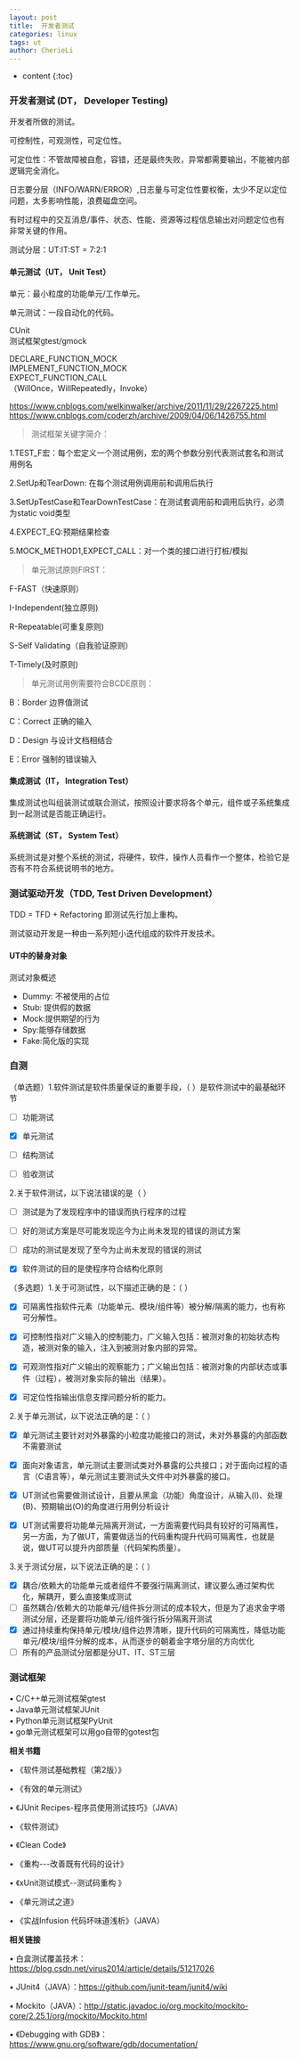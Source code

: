 ```yaml
---
layout: post
title:  开发者测试
categories: linux
tags: ut
author: CherieLi
---
```


* content
{:toc}
### 开发者测试 (DT， Developer Testing)

开发者所做的测试。

可控制性，可观测性，可定位性。

可定位性：不管故障被自愈，容错，还是最终失败，异常都需要输出，不能被内部逻辑完全消化。

日志要分层（INFO/WARN/ERROR）,日志量与可定位性要权衡，太少不足以定位问题，太多影响性能，浪费磁盘空间。

有时过程中的交互消息/事件、状态、性能、资源等过程信息输出对问题定位也有非常关键的作用。

测试分层：UT:IT:ST = 7:2:1

#### 单元测试（UT， Unit Test）

单元：最小粒度的功能单元/工作单元。

单元测试：一段自动化的代码。

CUnit  
测试框架gtest/gmock  

DECLARE_FUNCTION_MOCK  
IMPLEMENT_FUNCTION_MOCK  
EXPECT_FUNCTION_CALL  
（WillOnce，WillRepeatedly，Invoke）  

https://www.cnblogs.com/welkinwalker/archive/2011/11/29/2267225.html  
https://www.cnblogs.com/coderzh/archive/2009/04/06/1426755.html  

> 测试框架关键字简介：

1.TEST_F宏：每个宏定义一个测试用例，宏的两个参数分别代表测试套名和测试用例名

2.SetUp和TearDown: 在每个测试用例调用前和调用后执行

3.SetUpTestCase和TearDownTestCase：在测试套调用前和调用后执行，必须为static void类型

4.EXPECT_EQ:预期结果检查

5.MOCK_METHOD1,EXPECT_CALL：对一个类的接口进行打桩/模拟



> 单元测试原则FIRST：

F-FAST（快速原则）

I-Independent(独立原则)

R-Repeatable(可重复原则)

S-Self Validating（自我验证原则）

T-Timely(及时原则)



> 单元测试用例需要符合BCDE原则：

B：Border 边界值测试

C：Correct 正确的输入

D：Design 与设计文档相结合

E：Error 强制的错误输入



#### 集成测试（IT， Integration Test）

集成测试也叫组装测试或联合测试，按照设计要求将各个单元，组件或子系统集成到一起测试是否能正确运行。

#### 系统测试（ST， System Test）

系统测试是对整个系统的测试，将硬件，软件，操作人员看作一个整体，检验它是否有不符合系统说明书的地方。

### 测试驱动开发（TDD, Test Driven Development）

TDD = TFD + Refactoring 即测试先行加上重构。

测试驱动开发是一种由一系列短小迭代组成的软件开发技术。

#### UT中的替身对象

测试对象概述

- Dummy: 不被使用的占位
- Stub: 提供假的数据
- Mock:提供期望的行为
- Spy:能够存储数据
- Fake:简化版的实现

### 自测

（单选题）1.软件测试是软件质量保证的重要手段，（ ）是软件测试中的最基础环节

- [ ] 功能测试
- [x] 单元测试 
- [ ] 结构测试
- [ ] 验收测试



2.关于软件测试，以下说法错误的是（ ）

- [ ] 测试是为了发现程序中的错误而执行程序的过程
- [ ] 好的测试方案是尽可能发现迄今为止尚未发现的错误的测试方案
- [ ] 成功的测试是发现了至今为止尚未发现的错误的测试
- [x] 软件测试的目的是使程序符合结构化原则 



（多选题）1.关于可测试性，以下描述正确的是：（ ）

- [x] 可隔离性指软件元素（功能单元、模块/组件等）被分解/隔离的能力，也有称可分解性。
- [x] 可控制性指对广义输入的控制能力，广义输入包括：被测对象的初始状态构造，被测对象的输入，注入到被测对象内部的异常。
- [x] 可观测性指对广义输出的观察能力；广义输出包括：被测对象的内部状态或事件（过程），被测对象实际的输出（结果）。
- [x] 可定位性指输出信息支撑问题分析的能力。



2.关于单元测试，以下说法正确的是：（ ）

- [x] 单元测试主要针对对外暴露的小粒度功能接口的测试，未对外暴露的内部函数不需要测试
- [x] 面向对象语言，单元测试主要测试类对外暴露的公共接口；对于面向过程的语言（C语言等），单元测试主要测试头文件中对外暴露的接口。
- [x] UT测试也需要做测试设计，且要从黑盒（功能）角度设计，从输入(I)、处理(B)、预期输出(O)的角度进行用例分析设计
- [x] UT测试需要将功能单元隔离开测试，一方面需要代码具有较好的可隔离性，另一方面，为了做UT，需要做适当的代码重构提升代码可隔离性，也就是说，做UT可以提升内部质量（代码架构质量）。



3.关于测试分层，以下说法正确的是：（ ）

- [x] 耦合/依赖大的功能单元或者组件不要强行隔离测试，建议要么通过架构优化，解耦开，要么直接集成测试
- [ ] 虽然耦合/依赖大的功能单元/组件拆分测试的成本较大，但是为了追求金字塔测试分层，还是要将功能单元/组件强行拆分隔离开测试
- [x] 通过持续重构保持单元/模块/组件边界清晰，提升代码的可隔离性，降低功能单元/模块/组件分解的成本，从而逐步的朝着金字塔分层的方向优化
- [ ] 所有的产品测试分层都是分UT、IT、ST三层

### 测试框架
•	C/C++单元测试框架gtest  
•	Java单元测试框架JUnit  
•	Python单元测试框架PyUnit  
•	go单元测试框架可以用go自带的gotest包  

**相关书籍**

•        《软件测试基础教程（第2版）》

•        《有效的单元测试》

•        《JUnit Recipes-程序员使用测试技巧》（JAVA）

•        《软件测试》

•        《Clean Code》

•        《重构---改善既有代码的设计》

•        《xUnit测试模式--测试码重构 》

•        《单元测试之道》

•        《实战Infusion 代码坏味道浅析》（JAVA）

**相关链接**

•        白盒测试覆盖技术：<https://blog.csdn.net/virus2014/article/details/51217026>

•        JUnit4（JAVA）：<https://github.com/junit-team/junit4/wiki>

•        Mockito（JAVA）：<http://static.javadoc.io/org.mockito/mockito-core/2.25.1/org/mockito/Mockito.html>

•        《Debugging with GDB》：<https://www.gnu.org/software/gdb/documentation/>
